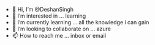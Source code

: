 - 👋 Hi, I’m @DeshanSingh
- 👀 I’m interested in ... learning 
- 🌱 I’m currently learning ... all the knowledge i can gain 
- 💞️ I’m looking to collaborate on ... azure 
- 📫 How to reach me ... inbox or email

<!---
DeshanSingh/DeshanSingh is a ✨ special ✨ repository because its `README.md` (this file) appears on your GitHub profile.
You can click the Preview link to take a look at your changes.
--->
